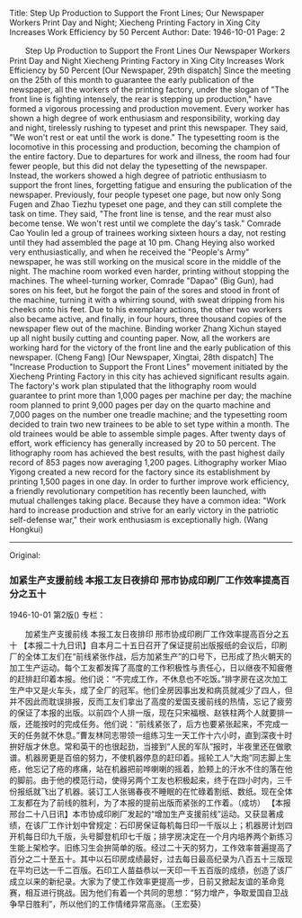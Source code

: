 Title: Step Up Production to Support the Front Lines; Our Newspaper Workers Print Day and Night; Xiecheng Printing Factory in Xing City Increases Work Efficiency by 50 Percent
Author:
Date: 1946-10-01
Page: 2

　　Step Up Production to Support the Front Lines
    Our Newspaper Workers Print Day and Night
    Xiecheng Printing Factory in Xing City Increases Work Efficiency by 50 Percent
    [Our Newspaper, 29th dispatch] Since the meeting on the 25th of this month to guarantee the early publication of the newspaper, all the workers of the printing factory, under the slogan of "The front line is fighting intensely, the rear is stepping up production," have formed a vigorous processing and production movement. Every worker has shown a high degree of work enthusiasm and responsibility, working day and night, tirelessly rushing to typeset and print this newspaper. They said, "We won't rest or eat until the work is done." The typesetting room is the locomotive in this processing and production, becoming the champion of the entire factory. Due to departures for work and illness, the room had four fewer people, but this did not delay the typesetting of the newspaper. Instead, the workers showed a high degree of patriotic enthusiasm to support the front lines, forgetting fatigue and ensuring the publication of the newspaper. Previously, four people typeset one page, but now only Song Fugen and Zhao Tiezhu typeset one page, and they can still complete the task on time. They said, "The front line is tense, and the rear must also become tense. We won't rest until we complete the day's task." Comrade Cao Youlin led a group of trainees working sixteen hours a day, not resting until they had assembled the page at 10 pm. Chang Heying also worked very enthusiastically, and when he received the "People's Army" newspaper, he was still working on the musical score in the middle of the night. The machine room worked even harder, printing without stopping the machines. The wheel-turning worker, Comrade "Dapao" (Big Gun), had sores on his feet, but he forgot the pain of the sores and stood in front of the machine, turning it with a whirring sound, with sweat dripping from his cheeks onto his feet. Due to his exemplary actions, the other two workers also became active, and finally, in four hours, three thousand copies of the newspaper flew out of the machine. Binding worker Zhang Xichun stayed up all night busily cutting and counting paper. Now, all the workers are working hard for the victory of the front line and the early publication of this newspaper. (Cheng Fang)
    [Our Newspaper, Xingtai, 28th dispatch] The "Increase Production to Support the Front Lines" movement initiated by the Xiecheng Printing Factory in this city has achieved significant results again. The factory's work plan stipulated that the lithography room would guarantee to print more than 1,000 pages per machine per day; the machine room planned to print 9,000 pages per day on the quarto machine and 7,000 pages on the number one treadle machine; and the typesetting room decided to train two new trainees to be able to set type within a month. The old trainees would be able to assemble simple pages. After twenty days of effort, work efficiency has generally increased by 20 to 50 percent. The lithography room has achieved the best results, with the past highest daily record of 853 pages now averaging 1,200 pages. Lithography worker Miao Yigong created a new record for the factory since its establishment by printing 1,500 pages in one day. In order to further improve work efficiency, a friendly revolutionary competition has recently been launched, with mutual challenges taking place. Because they have a common idea: "Work hard to increase production and strive for an early victory in the patriotic self-defense war," their work enthusiasm is exceptionally high. (Wang Hongkui)



<hr /> 

Original: 


### 加紧生产支援前线  本报工友日夜排印  邢市协成印刷厂工作效率提高百分之五十

1946-10-01
第2版()
专栏：

　　加紧生产支援前线
    本报工友日夜排印
    邢市协成印刷厂工作效率提高百分之五十
    【本报二十九日讯】自本月二十五日召开了保证提前出版报纸的会议后，印刷厂的全体工友们在“前线紧张作战，后方加紧生产”的口号下，已形成了热火朝天的加工生产运动。每个工友都发挥了高度的工作积极性与责任心，日以继夜不知疲倦的赶排赶印着本报。他们说：“不完成工作，不休息也不吃饭。”排字房在这次加工生产中又是火车头，成了全厂的冠军。他们全房因事出发和病员就减少了四人，但并不因此而耽误排报，反而工友们拿出了高度的爱国支援前线的热情，忘记了疲劳的保证了本报的出版。以前四个人排一版，现在只宋福根、赵铁柱两个人就要排一版，还能按时的完成任务。他们说：“前线紧张了，后方也要紧张起来，不完成一天的任务就不休息。”曹友林同志带领一组练习生一天工作十六小时，直到深夜十时拚好版才休息。常和英干的也很起劲，当接到“人民的军队”报时，半夜里还在做歌谱。机器房更是百倍的努力，不使机器停息的赶印着。摇轮工人“大炮”同志脚上生疮，他忘记了疮的疼痛，站在机器把前哗喇喇的摇着，脸颊上的汗水不住的落在他的脚前。由于他的模范行动，使得另两个工友也积极起来，终于在四小时内，三千份报纸就飞出了机器。装订工人张锡春夜不睡眠的在忙碌着割纸、数纸。现在全体工友都在为了前线的胜利，为了本报的提前出版而紧张的工作着。（成坊）
    【本报邢台二十八日讯】本市协成印刷厂发起的“增加生产支援前线”运动。又获显著成绩，在该厂工作计划中曾规定：石印房保证每机每日印一千版以上；机器房计划四开机每日印九千版，头号脚登机印七千版；排字房决定在一个月内培养两个新练习生能上架检字。旧练习生会拚简单的版。经过二十天的努力，工作效率普遍提高了百分之二十至五十。其中以石印房成绩最好，过去每日最高纪录为八百五十三版现在平均已达一千二百版。石印工人苗益恭以一天印一千五百版的成绩，创造了该厂成立以来的新纪录。大家为了使工作效率更提高一步，日前又掀起友谊的革命竞赛，相互进行挑战。因为他们有着一个共同的思想：“努力增产，争取爱国自卫战争早日胜利”，所以他们的工作情绪异常高涨。（王宏葵）
